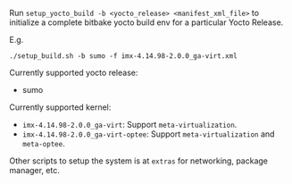 Run `setup_yocto_build -b <yocto_release> <manifest_xml_file>` to initialize a complete bitbake yocto build env for a particular Yocto Release.

E.g.
```
./setup_build.sh -b sumo -f imx-4.14.98-2.0.0_ga-virt.xml
```

Currently supported yocto release:
- sumo

Currently supported kernel:
- `imx-4.14.98-2.0.0_ga-virt`: Support `meta-virtualization`.
- `imx-4.14.98-2.0.0_ga-virt-optee`: Support `meta-virtualization` and `meta-optee`.

Other scripts to setup the system is at `extras` for networking, package manager, etc.